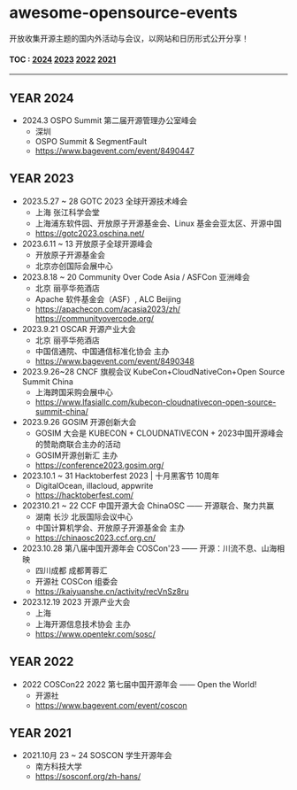 # awesome-opensource-events
开放收集开源主题的国内外活动与会议，以网站和日历形式公开分享！


#### **TOC :**   [2024](#year-2024)   [2023](#year-2023)    [2022](#year-2022)   [2021](#year-2021) 
----


## YEAR 2024
- 2024.3 OSPO Summit 第二届开源管理办公室峰会
    - 深圳
    - OSPO Summit & SegmentFault
    - https://www.bagevent.com/event/8490447 

## YEAR 2023

- 2023.5.27 ~ 28 GOTC 2023 全球开源技术峰会 
    - 上海 张江科学会堂
    - 上海浦东软件园、开放原子开源基金会、Linux 基金会亚太区、开源中国
    - https://gotc2023.oschina.net/ 
- 2023.6.11 ~ 13 开放原子全球开源峰会 
    - 开放原子开源基金会 
    - 北京亦创国际会展中心 
- 2023.8.18 ~ 20 Community Over Code Asia  / ASFCon 亚洲峰会 
    - 北京 丽亭华苑酒店
    - Apache 软件基金会（ASF）, ALC Beijing
    - https://apachecon.com/acasia2023/zh/   https://communityovercode.org/ 
- 2023.9.21 OSCAR 开源产业大会
    - 北京 丽亭华苑酒店
    - 中国信通院、中国通信标准化协会 主办
    - https://www.bagevent.com/event/8490348 
- 2023.9.26~28 CNCF 旗舰会议 KubeCon+CloudNativeCon+Open Source Summit China
    - 上海跨国采购会展中心
    - https://www.lfasiallc.com/kubecon-cloudnativecon-open-source-summit-china/
- 2023.9.26 GOSIM 开源创新大会
    - GOSIM 大会是 KUBECON + CLOUDNATIVECON + 2023中国开源峰会的赞助商联合主办的活动
    - GOSIM开源创新汇 主办
    - https://conference2023.gosim.org/
- 2023.10.1 ~ 31 Hacktoberfest 2023 | 十月黑客节 10周年
    - DigitalOcean, illacloud, appwrite
    - https://hacktoberfest.com/
- 202310.21 ~ 22 CCF 中国开源大会 ChinaOSC —— 开源联合、聚力共赢
    - 湖南 长沙 北辰国际会议中心
    - 中国计算机学会、开放原子开源基金会 主办
    - https://chinaosc2023.ccf.org.cn/ 
- 2023.10.28 第八届中国开源年会 COSCon'23 —— 开源：川流不息、山海相映
    - 四川成都 成都菁蓉汇
    - 开源社 COSCon 组委会
    - https://kaiyuanshe.cn/activity/recVnSz8ru
- 2023.12.19 2023 开源产业大会 
    - 上海
    - 上海开源信息技术协会 主办
    - https://www.opentekr.com/sosc/ 

## YEAR 2022
- 2022 COSCon22 2022 第七届中国开源年会 —— Open the World! 
    - 开源社 
    - https://www.bagevent.com/event/coscon


## YEAR 2021
- 2021.10月 23 ~ 24 SOSCON 学生开源年会 
    - 南方科技大学
    - https://sosconf.org/zh-hans/
 
  
